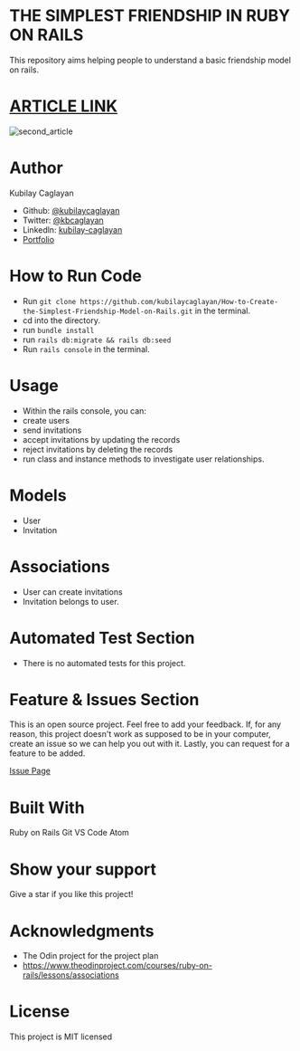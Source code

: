 # THE SIMPLEST FRIENDSHIP IN RUBY ON RAILS

This repository aims helping people to understand a basic friendship model on rails.

# [ARTICLE LINK](https://medium.com/@kblycaglayan/how-to-create-the-simplest-friendship-model-on-rails-de0ab51448ec)
![second_article](https://user-images.githubusercontent.com/60448833/83687765-e91fcc80-a5f4-11ea-8315-e67be594b11a.png)

# Author

Kubilay Caglayan
- Github: [@kubilaycaglayan](https://github.com/kubilaycaglayan)
- Twitter: [@kbcaglayan](https://twitter.com/kbcaglayan)
- Linkedln: [kubilay-caglayan](https://www.linkedin.com/in/kubilaycaglayan/)
- [Portfolio](https://www.kubilaycaglayan.com/)

# How to Run Code
- Run `git clone https://github.com/kubilaycaglayan/How-to-Create-the-Simplest-Friendship-Model-on-Rails.git` in the terminal.
- cd into the directory.
- run `bundle install`
- run `rails db:migrate && rails db:seed`
- Run `rails console` in the terminal.

# Usage
- Within the rails console, you can:
- create users
- send invitations
- accept invitations by updating the records
- reject invitations by deleting the records
- run class and instance methods to investigate user relationships.

# Models
- User
- Invitation

# Associations
- User can create invitations
- Invitation belongs to user.


# Automated Test Section
- There is no automated tests for this project.


# Feature & Issues Section
This is an open source project. Feel free to add your feedback. If, for any reason, this project doesn't work as supposed to be in your computer, create an issue so we can help you out with it. Lastly, you can request for a feature to be added.

[Issue Page](https://github.com/kubilaycaglayan/How-to-Create-the-Simplest-Friendship-Model-on-Rails/issues)

# Built With

Ruby on Rails
Git
VS Code
Atom

# Show your support
Give a star if you like this project!

# Acknowledgments
- The Odin project for the project plan
- https://www.theodinproject.com/courses/ruby-on-rails/lessons/associations

# License
This project is MIT licensed
